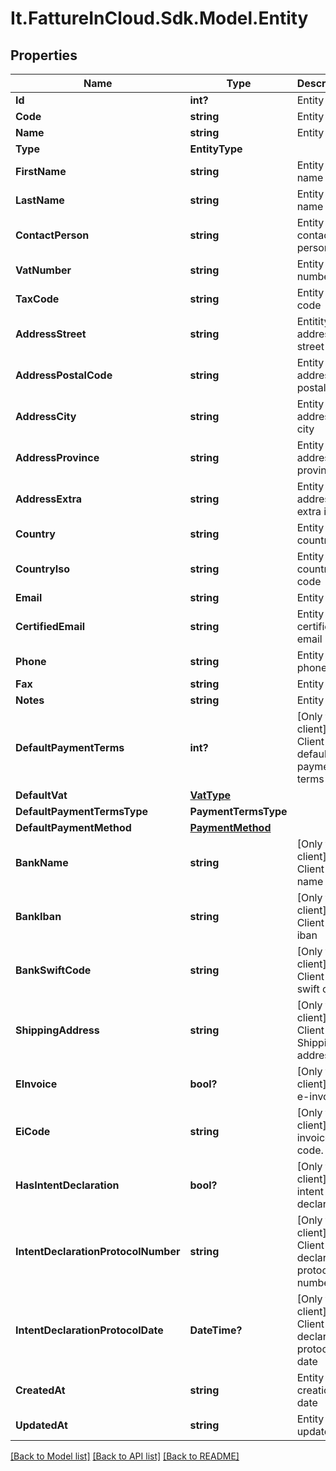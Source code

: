 # It.FattureInCloud.Sdk.Model.Entity

## Properties

Name | Type | Description | Notes
------------ | ------------- | ------------- | -------------
**Id** | **int?** | Entity id | [optional] 
**Code** | **string** | Entity code | [optional] 
**Name** | **string** | Entity name | [optional] 
**Type** | **EntityType** |  | [optional] 
**FirstName** | **string** | Entity first name | [optional] 
**LastName** | **string** | Entity last name | [optional] 
**ContactPerson** | **string** | Entity contact person | [optional] 
**VatNumber** | **string** | Entity vat number | [optional] 
**TaxCode** | **string** | Entity tax code | [optional] 
**AddressStreet** | **string** | Entitity address street | [optional] 
**AddressPostalCode** | **string** | Entity address postal code | [optional] 
**AddressCity** | **string** | Entity address city | [optional] 
**AddressProvince** | **string** | Entity address province | [optional] 
**AddressExtra** | **string** | Entity address extra info | [optional] 
**Country** | **string** | Entity country | [optional] 
**CountryIso** | **string** | Entity country iso code | [optional] 
**Email** | **string** | Entity email | [optional] 
**CertifiedEmail** | **string** | Entity certified email | [optional] 
**Phone** | **string** | Entity phone | [optional] 
**Fax** | **string** | Entity fax | [optional] 
**Notes** | **string** | Entity extra | [optional] 
**DefaultPaymentTerms** | **int?** | [Only for client] Client default payment terms | [optional] 
**DefaultVat** | [**VatType**](VatType.md) |  | [optional] 
**DefaultPaymentTermsType** | **PaymentTermsType** |  | [optional] 
**DefaultPaymentMethod** | [**PaymentMethod**](PaymentMethod.md) |  | [optional] 
**BankName** | **string** | [Only for client] Client bank name | [optional] 
**BankIban** | **string** | [Only for client] Client bank iban | [optional] 
**BankSwiftCode** | **string** | [Only for client] Client bank swift code | [optional] 
**ShippingAddress** | **string** | [Only for client] Client Shipping address | [optional] 
**EInvoice** | **bool?** | [Only for client] Use e-invoices. | [optional] 
**EiCode** | **string** | [Only for client] E-invoices code. | [optional] 
**HasIntentDeclaration** | **bool?** | [Only for client] Has intent declaration. | [optional] 
**IntentDeclarationProtocolNumber** | **string** | [Only for client] Client intent declaration protocol number | [optional] 
**IntentDeclarationProtocolDate** | **DateTime?** | [Only for client] Client intent declaration protocol date | [optional] 
**CreatedAt** | **string** | Entity creation date | [optional] 
**UpdatedAt** | **string** | Entity last update date | [optional] 

[[Back to Model list]](../README.md#documentation-for-models) [[Back to API list]](../README.md#documentation-for-api-endpoints) [[Back to README]](../README.md)


